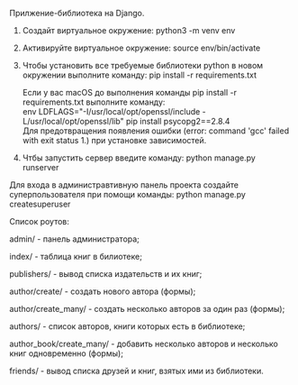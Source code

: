 Прилжение-библиотека на Django.

1. Создайт виртуальное окружение: python3 -m venv env
2. Активируйте виртуальное окружение: source env/bin/activate
3. Чтобы установить все требуемые библиотеки python в новом окружении выполните команду: pip install -r requirements.txt
   
   Если у вас macOS до выполнения команды pip install -r requirements.txt выполните команду:       
   env LDFLAGS="-I/usr/local/opt/openssl/include -L/usr/local/opt/openssl/lib" pip install psycopg2==2.8.4      
   Для предотвращения появления ошибки (error: command 'gcc' failed with exit status 1.) при установке зависимостей.
   
4. Чтбы запустить сервер введите команду: python manage.py runserver

Для входа в администравтивную панель проекта создайте суперпользователя при помощи команды: python manage.py createsuperuser

Список роутов:

admin/ - панель администратора;

index/ - таблица книг в билиотеке;

publishers/ - вывод списка издательств и их книг;

author/create/ - создать нового автора (формы);

author/create_many/ - создать несколько авторов за один раз (формы);

authors/ - список авторов, книги которых есть в библиотеке;

author_book/create_many/ - добавить несколько авторов и несколько книг одновременно (формы);

friends/ - вывод списка друзей и книг, взятых ими из библиотеки.
